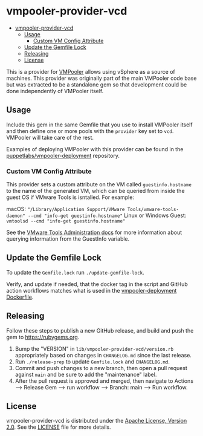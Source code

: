 # vmpooler-provider-vcd

- [vmpooler-provider-vcd](#vmpooler-provider-vcd)
  - [Usage](#usage)
    - [Custom VM Config Attribute](#custom-vm-config-attribute)
  - [Update the Gemfile Lock](#update-the-gemfile-lock)
  - [Releasing](#releasing)
  - [License](#license)

This is a provider for [VMPooler](https://github.com/puppetlabs/vmpooler) allows using vSphere as a source of machines. This provider was originally part of the main VMPooler code base but was extracted to be a standalone gem so that development could be done independently of VMPooler itself.

## Usage

Include this gem in the same Gemfile that you use to install VMPooler itself and then define one or more pools with the `provider` key set to `vcd`. VMPooler will take care of the rest.

Examples of deploying VMPooler with this provider can be found in the [puppetlabs/vmpooler-deployment](https://github.com/puppetlabs/vmpooler-deployment) repository.

### Custom VM Config Attribute

This provider sets a custom attribute on the VM called `guestinfo.hostname` to the name of the generated VM, which can be queried from inside the guest OS if VMware Tools is isntalled. For example:

macOS: `"/Library/Application Support/VMware Tools/vmware-tools-daemon" --cmd "info-get guestinfo.hostname"`
Linux or Windows Guest: `vmtoolsd --cmd "info-get guestinfo.hostname"`


See the [VMware Tools Administration docs](https://techdocs.broadcom.com/us/en/vmware-cis/cloud-director/vmware-cloud-director/10-5/map-for-vmware-cloud-director-tenant-portal-guide-10-5/working-with-virtual-machines-tenant/install-vmware-tools-in-a-virtual-machine-tenant.html) for more information about querying information from the GuestInfo variable.

## Update the Gemfile Lock

To update the `Gemfile.lock` run `./update-gemfile-lock`.

Verify, and update if needed, that the docker tag in the script and GitHub action workflows matches what is used in the [vmpooler-deployment Dockerfile](https://github.com/puppetlabs/vmpooler-deployment/blob/main/docker/Dockerfile).

## Releasing

Follow these steps to publish a new GitHub release, and build and push the gem to <https://rubygems.org>.

1. Bump the "VERSION" in `lib/vmpooler-provider-vcd/version.rb` appropriately based on changes in `CHANGELOG.md` since the last release.
2. Run `./release-prep` to update `Gemfile.lock` and `CHANGELOG.md`.
3. Commit and push changes to a new branch, then open a pull request against `main` and be sure to add the "maintenance" label.
4. After the pull request is approved and merged, then navigate to Actions --> Release Gem --> run workflow --> Branch: main --> Run workflow.

## License

vmpooler-provider-vcd is distributed under the [Apache License, Version 2.0](http://www.apache.org/licenses/LICENSE-2.0.html). See the [LICENSE](LICENSE) file for more details.
